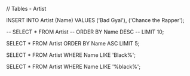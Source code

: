 // Tables - Artist

INSERT INTO Artist
(Name)
VALUES 
('Bad Gyal'),
('Chance the Rapper');

-- SELECT * FROM Artist
-- ORDER BY Name DESC
-- LIMIT 10;

SELECT * FROM Artist
ORDER BY Name ASC
LIMIT 5;

SELECT * FROM Artist
WHERE Name LIKE 'Black%';

SELECT * FROM Artist
WHERE Name LIKE '%black%';